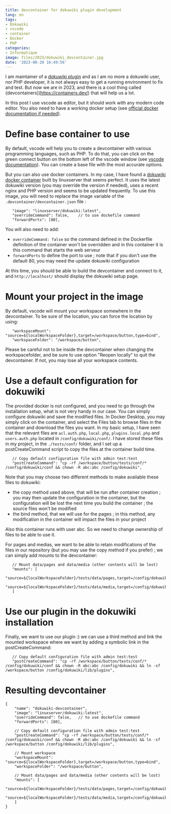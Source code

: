 ```yaml
---
title: devcontainer for dokuwiki plugin development
lang: en
tags:
- Dokuwiki
- vscode
- container
- Docker
- PHP
categories:
- Informatique
image: files/2023/dokuwiki_devcontainer.jpg
date: '2023-08-20 16:49:56'
---
```


I am maintainer of a [dokuwiki plugin](https://www.dokuwiki.org/plugin:button) and as I am no more a dokuwiki user, nor PHP developer, it is not always easy to get a running environment to fix and test. But now we are in 2023, and there is a cool thing called {devcontainers](https://containers.dev/) that will help us a lot. 

In this post I use vscode as editor, but it should work with any modern code editor. You also need to have a working docker setup (see [official docker documentation if needed](https://docs.docker.com/get-started/)).

# Define base container to use
By default, vscode will help you to create a devcontainer with various programming languages, such as PHP. To do that, you can click on the green connect button on the bottom left of the vscode window (see [vscode documentation](https://code.visualstudio.com/docs/devcontainers/containers)). You can create a base file with the most accurate options. 

But you can also use docker containers. In my case, I have found a [dokuwiki docker container](https://hub.docker.com/r/linuxserver/dokuwiki) built by linuxserver that seems perfect. It uses the latest dokuwiki version (you may override the version if needed), uses a recent nginx and PHP version and seems to be updated frequently. To use this image, you will need to replace the image variable of the `.devcontainer/devcontainer.json` file :
```
   "image": "linuxserver/dokuwiki:latest",
   "overrideCommand": false,	// to use dockefile command
   "forwardPorts": [80],
```
You will also need to add:
- `overrideCommand: false` so the command defined in the Dockerfile definition of the container won't be overridden and in this container it is this command that starts the web serveur
-  `forwardPorts` to define the port to use ; note that if you don't use the default 80, you may need the update dokuwiki configuration

At this time, you should be able to build the devcontainer and connect to it, and `http://localhost/` should display the dokuwiki setup page.

# Mount your project in the image
By default, vscode will mount your workspace somewhere in the devcontainer. To be sure of the location, you can force the location by using:
```
   "workspaceMount": "source=${localWorkspaceFolder},target=/workspace/button,type=bind",
   "workspaceFolder": "/workspace/button",
```

Please be careful not to be inside the devcontainer when changing the workspacefolder, and be sure to use option "Reopen locally" to quit the devcontainer. If not, you may lose all your workspace contents.


# Use a default configuration for dokuwiki
The provided docker is not configured, and you need to go through the installation setup, what is not very handy in our case. You can simply configure dokuwiki and save the modified files. In Docker Desktop, you may simply click on the container, and select the Files tab to browse files in the container and download the files you want. In my basic setup, I have seen that the relevant files are `acl.auth.php`, `local.php`, `plugins.local.php` and `users.auth.php` located in `/config/dokuwiki/conf/`. I have stored these files in my project, in the `./tests/conf/` folder, and I set up a postCreateCommand script to copy the files at the container build time.

```
   // Copy default configuration file with admin test:test
   "postCreateCommand": "cp -rf /workspace/button/tests/conf/* /config/dokuwiki/conf && chown -R abc:abc /config/dokuwiki",
```

Note that you may choose two different methods to make available these files to dokuwiki:
- the copy method used above, that will be run after container creation ; you may then update the configuration in the container, but the configuration will be lost the next time you build the container ; the source files won't be modified
- the bind method, that we will use for the pages ; in this method, any modification in the container will impact the files in your project

Also this container runs with user abc. So we need to change ownership of files to be able to use it.

For pages and medias, we want to be able to retain modifications of the files in our repository (but you may use the copy method if you prefer) ; we can simply add mounts to the devcontainer:
```
   // Mount data/pages and data/media (other contents will be lost)
   "mounts": [
      "source=${localWorkspaceFolder}/tests/data/pages,target=/config/dokuwiki/data/pages,type=bind,consistency=cached",
      "source=${localWorkspaceFolder}/tests/data/media,target=/config/dokuwiki/data/media,type=bind,consistency=cached",
   ]
```
# Use our plugin in the dokuwiki installation

Finally, we want to use our plugin :) we can use a third method and link the mounted workspace where we want by adding a symbolic link in the postCreateCommand:

```
   // Copy default configuration file with admin test:test
   "postCreateCommand": "cp -rf /workspace/button/tests/conf/* /config/dokuwiki/conf && chown -R abc:abc /config/dokuwiki && ln -sf /workspace/button /config/dokuwiki/lib/plugins",
```

# Resulting devcontainer

```
{
	"name": "dokuwiki-devcontainer",
	"image": "linuxserver/dokuwiki:latest",
	"overrideCommand": false,	// to use dockefile command
	"forwardPorts": [80],

	// Copy default configuration file with admin test:test
	"postCreateCommand": "cp -rf /workspace/button/tests/conf/* /config/dokuwiki/conf && chown -R abc:abc /config/dokuwiki && ln -sf /workspace/button /config/dokuwiki/lib/plugins",

	// Mount workspace
	"workspaceMount": "source=${localWorkspaceFolder},target=/workspace/button,type=bind",
	"workspaceFolder": "/workspace/button",

	// Mount data/pages and data/media (other contents will be lost)
	"mounts": [
		"source=${localWorkspaceFolder}/tests/data/pages,target=/config/dokuwiki/data/pages,type=bind,consistency=cached",
		"source=${localWorkspaceFolder}/tests/data/media,target=/config/dokuwiki/data/media,type=bind,consistency=cached",
	]
}

```
